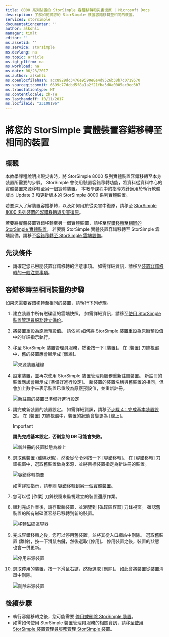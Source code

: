 ```yaml
---
title: 8000 系列裝置的 StorSimple 容錯移轉和災害復原 | Microsoft Docs
description: 了解如何將您的 StorSimple 裝置容錯移轉至相同的裝置。
services: storsimple
documentationcenter: ''
author: alkohli
manager: timlt
editor: ''
ms.assetid: ''
ms.service: storsimple
ms.devlang: na
ms.topic: article
ms.tgt_pltfrm: na
ms.workload: na
ms.date: 06/23/2017
ms.author: alkohli
ms.openlocfilehash: acc8929dc3476e9590e8e4d9526b38b7c0719570
ms.sourcegitcommit: 6699c77dcbd5f8a1a2f21fba3d0a0005ac9ed6b7
ms.translationtype: HT
ms.contentlocale: zh-TW
ms.lasthandoff: 10/11/2017
ms.locfileid: "23108196"
---
```

# <a name="fail-over-your-storsimple-physical-device-to-same-device"></a>將您的 StorSimple 實體裝置容錯移轉至相同的裝置

## <a name="overview"></a>概觀

本教學課程說明出現災害時，將 StorSimple 8000 系列實體裝置容錯移轉至本身裝置所需要的步驟。 StorSimple 會使用裝置容錯移轉功能，將資料從資料中心的實體裝置來源移轉至另一個實體裝置。 本教學課程中的指導方針適用於執行軟體版本 Update 3 和更新版本的 StorSimple 8000 系列實體裝置。

若要深入了解裝置容錯移轉，以及如何用於從災害中復原，請移至 [ StorSimple 8000 系列裝置的容錯移轉與災害復原](storsimple-8000-device-failover-disaster-recovery.md)。

若要將實體裝置容錯移轉至另一個實體裝置，請移至[容錯移轉至相同的 StorSimple 實體裝置](storsimple-8000-device-failover-physical-device.md)。 若要將 StorSimple 實體裝置容錯移轉至 StorSimple 雲端設備，請移至[容錯移轉至 StorSimple 雲端設備](storsimple-8000-device-failover-cloud-appliance.md)。


## <a name="prerequisites"></a>先決條件

- 請確定您已檢閱裝置容錯移轉的注意事項。 如需詳細資訊，請移至[裝置容錯移轉的一般注意事項](storsimple-8000-device-failover-disaster-recovery.md)。


## <a name="steps-to-fail-over-to-the-same-device"></a>容錯移轉至相同裝置的步驟

如果您需要容錯移轉至相同的裝置，請執行下列步驟。

1. 建立裝置中所有磁碟區的雲端快照。 如需詳細資訊，請移至[使用 StorSimple 裝置管理員服務建立備份](storsimple-8000-manage-backup-policies-u2.md)。
2. 將裝置重設為原廠預設值。 請依照 [如何將 StorSimple 裝置重設為原廠預設值](storsimple-8000-manage-device-controller.md#reset-the-device-to-factory-default-settings)中的詳細指示執行。
3. 移至 StorSimple 裝置管理員服務，然後按一下 [裝置]。 在 [裝置] 刀鋒視窗中，舊的裝置應會顯示成 [離線]。

    ![來源裝置離線](./media/storsimple-8000-device-failover-disaster-recovery/failover-single-dev2.png)

4. 設定裝置，並再次使用 StorSimple 裝置管理員服務重新註冊裝置。 新註冊的裝置應該會顯示成 [準備好進行設定]。 新裝置的裝置名稱與舊裝置的相同，但會加上數字來表示裝置已重設為原廠預設值，並重新註冊。

    ![新註冊的裝置已準備好進行設定](./media/storsimple-8000-device-failover-disaster-recovery/failover-single-dev3.png)
5. 請完成新裝置的裝置設定。 如需詳細資訊，請移至[步驟 4：完成基本裝置設定](storsimple-8000-deployment-walkthrough-u2.md#step-4-complete-minimum-device-setup)。 在 [裝置] 刀鋒視窗中，裝置的狀態會變更為 [線上]。

   > [!IMPORTANT]
   > **請先完成基本設定，否則您的 DR 可能會失敗。**

    ![新註冊的裝置狀態為線上](./media/storsimple-8000-device-failover-disaster-recovery/failover-single-dev7.png)

6. 選取舊裝置 (離線狀態)，然後從命令列按一下 [容錯移轉]。 在 [容錯移轉] 刀鋒視窗中，選取舊裝置做為來源，並將目標裝置指定為新註冊的裝置。

    ![容錯移轉摘要](./media/storsimple-8000-device-failover-disaster-recovery/failover-single-dev11.png)

    如需詳細指示，請參閱 [容錯移轉到另一個實體裝置](#fail-over-to-another-physical-device)。

7. 您可以從 [作業] 刀鋒視窗來監視建立的裝置還原作業。

8. 順利完成作業後，請存取新裝置，並瀏覽到 [磁碟區容器] 刀鋒視窗。 確認舊裝置的所有磁碟區容器已移轉到新的裝置。

   ![移轉磁碟區容器](./media/storsimple-8000-device-failover-disaster-recovery/failover-single-dev13.png)

9. 完成容錯移轉之後，您可以停用舊裝置，並將其從入口網站中刪除。 選取舊裝置 (離線)，按一下滑鼠右鍵，然後選取 [停用]。 停用裝置之後，裝置的狀態也會一併更新。

     ![停用來源裝置](./media/storsimple-8000-device-failover-disaster-recovery/failover-single-dev14.png)

10. 選取停用的裝置，按一下滑鼠右鍵，然後選取 [刪除]。 如此會將裝置從裝置清單中刪除。

    ![刪除來源裝置](./media/storsimple-8000-device-failover-disaster-recovery/failover-single-dev15.png)



## <a name="next-steps"></a>後續步驟

* 執行容錯移轉之後，您可能需要 [停用或刪除 StorSimple 裝置](storsimple-8000-deactivate-and-delete-device.md)。
* 如需如何使用 StorSimple 裝置管理員服務的相關資訊，請移至[使用 StorSimple 裝置管理員服務管理 StorSimple 裝置](storsimple-8000-manager-service-administration.md)。

